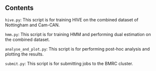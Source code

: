 ## Contents
```hive.py```: This script is for training HIVE on the combined dataset of Nottingham and Cam-CAN.

```hmm.py```: This script is for training HMM and performing dual estimation on the combined dataset.

```analyse_and_plot.py```: This script is for performing post-hoc analysis and plotting the results.

```submit.py```: This script is for submitting jobs to the BMRC cluster.